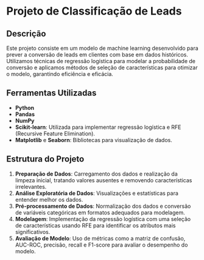 # Projeto de Classificação de Leads

## Descrição
Este projeto consiste em um modelo de machine learning desenvolvido para prever a conversão de leads em clientes com base em dados históricos. Utilizamos técnicas de regressão logística para modelar a probabilidade de conversão e aplicamos métodos de seleção de características para otimizar o modelo, garantindo eficiência e eficácia.

## Ferramentas Utilizadas
- **Python**
- **Pandas**
- **NumPy**
- **Scikit-learn**: Utilizada para implementar regressão logística e RFE (Recursive Feature Elimination).
- **Matplotlib** e **Seaborn**: Bibliotecas para visualização de dados.

## Estrutura do Projeto
1. **Preparação de Dados**: Carregamento dos dados e realização da limpeza inicial, tratando valores ausentes e removendo características irrelevantes.
2. **Análise Exploratória de Dados**: Visualizações e estatísticas para entender melhor os dados.
3. **Pré-processamento de Dados**: Normalização dos dados e conversão de variáveis categóricas em formatos adequados para modelagem.
4. **Modelagem**: Implementação da regressão logística com uma seleção de características usando RFE para identificar os atributos mais significativos.
5. **Avaliação de Modelo**: Uso de métricas como a matriz de confusão, AUC-ROC, precisão, recall e F1-score para avaliar o desempenho do modelo.
